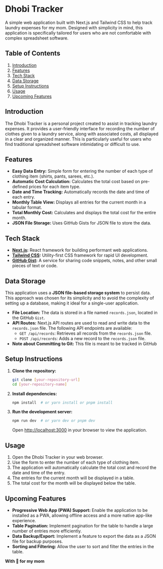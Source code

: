 # Dhobi Tracker

A simple web application built with Next.js and Tailwind CSS to help track laundry expenses for my mom. Designed with simplicity in mind, this application is specifically tailored for users who are not comfortable with complex spreadsheet software.

## Table of Contents

1.  [Introduction](#introduction)
2.  [Features](#features)
3.  [Tech Stack](#tech-stack)
4.  [Data Storage](#data-storage)
5.  [Setup Instructions](#setup-instructions)
6.  [Usage](#usage)
7.  [Upcoming Features](#upcoming-features)

## Introduction

The Dhobi Tracker is a personal project created to assist in tracking laundry expenses. It provides a user-friendly interface for recording the number of clothes given to a laundry service, along with associated costs, all displayed in a clear and organized manner. This is particularly useful for users who find traditional spreadsheet software intimidating or difficult to use.

## Features

- **Easy Data Entry:** Simple form for entering the number of each type of clothing item (shirts, pants, sarees, etc.).
- **Automatic Cost Calculation:** Calculates the total cost based on pre-defined prices for each item type.
- **Date and Time Tracking:** Automatically records the date and time of each entry.
- **Monthly Table View:** Displays all entries for the current month in a tabular format.
- **Total Monthly Cost:** Calculates and displays the total cost for the entire month.
- **JSON File Storage:** Uses GitHub Gists for JSON file to store the data.

## Tech Stack

- **[Next.js](https://nextjs.org/):** React framework for building performant web applications.
- **[Tailwind CSS](https://tailwindcss.com/):** Utility-first CSS framework for rapid UI development.
- **[GitHub Gist](https://gist.github.com/):** A service for sharing code snippets, notes, and other small pieces of text or code.

## Data Storage

This application uses a **JSON file-based storage system** to persist data. This approach was chosen for its simplicity and to avoid the complexity of setting up a database, making it ideal for a single-user application.

- **File Location:** The data is stored in a file named `records.json`, located in the GitHub `Gist`.
- **API Routes:** Next.js API routes are used to read and write data to the `records.json` file. The following API endpoints are available:
  - `GET /api/records`: Retrieves all records from the `records.json` file.
  - `POST /api/records`: Adds a new record to the `records.json` file.
- **Note about Committing to Git:** This file is meant to be tracked in GitHub

## Setup Instructions

1.  **Clone the repository:**

    ```bash
    git clone [your-repository-url]
    cd [your-repository-name]
    ```

2.  **Install dependencies:**

    ```bash
    npm install  # or yarn install or pnpm install
    ```

3.  **Run the development server:**

    ```bash
    npm run dev  # or yarn dev or pnpm dev
    ```

    Open [http://localhost:3000](http://localhost:3000) in your browser to view the application.

## Usage

1.  Open the Dhobi Tracker in your web browser.
2.  Use the form to enter the number of each type of clothing item.
3.  The application will automatically calculate the total cost and record the date and time of the entry.
4.  The entries for the current month will be displayed in a table.
5.  The total cost for the month will be displayed below the table.

## Upcoming Features

- **Progressive Web App (PWA) Support:** Enable the application to be installed as a PWA, allowing offline access and a more native app-like experience.
- **Table Pagination:** Implement pagination for the table to handle a large number of entries more efficiently.
- **Data Backup/Export:** Implement a feature to export the data as a JSON file for backup purposes.
- **Sorting and Filtering:** Allow the user to sort and filter the entries in the table.

**With 💖 for my mom**
